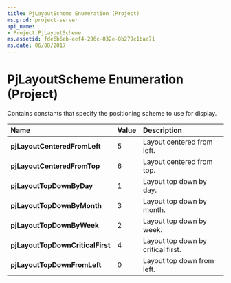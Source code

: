 ```yaml
---
title: PjLayoutScheme Enumeration (Project)
ms.prod: project-server
api_name:
- Project.PjLayoutScheme
ms.assetid: fde6b6eb-eef4-296c-032e-8b279c1bae71
ms.date: 06/08/2017
---
```



# PjLayoutScheme Enumeration (Project)

Contains constants that specify the positioning scheme to use for display.



|**Name**|**Value**|**Description**|
|:-----|:-----|:-----|
|**pjLayoutCenteredFromLeft**|5|Layout centered from left.|
|**pjLayoutCenteredFromTop**|6|Layout centered from top.|
|**pjLayoutTopDownByDay**|1|Layout top down by day.|
|**pjLayoutTopDownByMonth**|3|Layout top down by month.|
|**pjLayoutTopDownByWeek**|2|Layout top down by week.|
|**pjLayoutTopDownCriticalFirst**|4|Layout top down by critical first.|
|**pjLayoutTopDownFromLeft**|0|Layout top down from left.|

